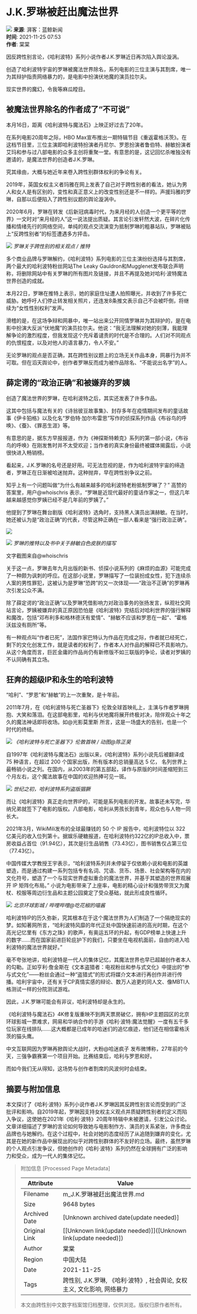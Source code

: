 # J.K.罗琳被赶出魔法世界

![](https://file.thepaper.cn/wap/v6/img/logo_wap_v3.png) 
**来源**: 湃客：蓝鲸新闻  
**时间**: 2021-11-25 07:53  
**作者**: 棠棠  

因反跨性别言论，《哈利波特》系列小说作者J.K.罗琳近日再次陷入舆论漩涡。

创造了哈利波特宇宙的罗琳被魔法世界除名，系列电影的三位主演与其割席，唯一为其辩护指责网络暴力的，是电影中扮演伏地魔的演员拉尔夫。

现实世界的魔幻，令我等麻瓜瞠目。

## 被魔法世界除名的作者成了“不可说”

本月16日，距离《哈利波特与魔法石》上映正好过去了20年。

在系列电影20周年之际，HBO Max宣布推出一期特辑节目《重返霍格沃茨》。在这档节目里，三位主演即哈利波特扮演者丹尼尔、罗恩扮演者鲁伯特、赫敏扮演者艾玛和参与过八部电影的众多主创将重聚一堂。有意思的是，这记回忆杀唯独没有邀请的，是魔法世界的创造者J.K.罗琳。

究其缘由，大概与她近年来卷入跨性别群体权利的争论有关。

2019年，英国女权主义者玛雅在网上发表了自己对于跨性别者的看法，她认为男人和女人是有区别的，变性和真正意义上的改变性别还是不一样的。声援玛雅的罗琳，自那以后便陷入了跨性别议题的舆论漩涡中。

2020年6月，罗琳在转发《后新冠病毒时代，为来月经的人创造一个更平等的世界》一文时对“来月经的人”这一说法提出质疑。其言论引发轩然大波，在碎片化传播和情绪先行的网络空间，单纯的观点交流演变为抵制罗琳的粗暴站队，罗琳被贴上“反跨性别者”的标签遭遇多方抨击。

![](https://imagepphcloud.thepaper.cn/pph/image/165/699/775.jpg)
*罗琳关于跨性别的相关观点 / 推特*

多个商业品牌与罗琳解约，《哈利波特》系列电影的三位主演纷纷选择与其割席，两个最大的哈利波特粉丝网站The Leaky Gauldron和Mugglenet发布联合声明称，将删除网站中有关罗琳的所有图片及链接，并且不再提及她对哈利·波特魔法世界创造的成就。

本月22日，罗琳在推特上表示，她的家庭住址遭人拍照曝光，并收到了许多死亡威胁。她呼吁人们停止转发相关照片，还连发8条推文表示自己不会被吓倒，将继续为“女性性别权利”发声。

滑稽的是，在这场争辩和网暴中，唯一站出来公开同情罗琳并为其辩护的，是在电影中扮演大反派“伏地魔”的演员拉尔夫。他说：“我无法理解对她的刻薄，我能理解争论的激烈程度，但我发现这个充斥着谴责的时代是不合理的。人们对不同观点的仇恨程度，以及对他人的语言暴力，令人不安。”

无论罗琳的观点是否正确，其在跨性别议题上的立场无关作品本身，网暴行为并不可取。但在滔天舆论中，创作者罗琳反而成为被作品除名、“不能说出名字”的人。

## 薛定谔的“政治正确”和被嫌弃的罗姨

创造了魔法世界的罗琳，在哈利波特之后，其实还发表了许多作品。

这其中包括与魔法有关的《诗翁彼豆故事集》、封存多年在疫情期间发布的童话故事《伊卡狛格》以及化名“罗伯特·加尔布雷思”写作的侦探系列作品《布谷鸟的呼唤》、《蚕》、《罪恶生涯》等。

有意思的是，据东方早报报道，作为《神探斯特赖克》系列的第一部小说，《布谷鸟的呼唤》在刚发售时并不太受欢迎；当作者的真实身份最终被媒体揭露后，小说很快进入畅销榜。

看起来，J.K.罗琳的名号还是好用。可无法忽视的是，作为哈利波特宇宙的缔造者，罗琳正在日渐被哈迷抛弃。这种抛弃，早在跨性别争议之前。

知乎上有一个问题叫做“为什么有越来越多的哈利波特老粉抵制罗琳了？” 高赞的答案里，用户@whoischris 表示，“罗琳是近现代最好的童话作家之一，但这几年越来越感觉你罗姨已经不是几年前的罗姨了。”

他提到了罗琳在舞台剧版《哈利波特》选角时，支持黑人演员出演赫敏。在当时，她还被认为是“政治正确”的代表，尽管这种正确在一部人看来是“强行政治正确”。

![](https://imagepphcloud.thepaper.cn/pph/image/165/699/778.jpg)

![](https://imagepphcloud.thepaper.cn/pph/image/165/699/780.jpg)
*罗琳的推特以及书中关于赫敏白色皮肤的描写*

文字截图来自@whoischris

关于这一点，罗琳去年九月出版的新书、侦探小说系列的《麻烦的血源》可能完成了一种颇为讽刺的呼应。在这部小说里，罗琳描写了一位装扮成女性，犯下连续杀人案的男性罪犯，这被认为是罗琳“恐跨”的又一次体现——“政治不正确”的罗琳再次引发公众不满。

除了薛定谔的“政治正确”以及罗琳凭借影响力对政治事务的张扬发言，纵观社交网站言论，罗姨被嫌弃的真正原因恐怕是《哈利波特》完结后对哈利世界的强行解释和魔改，包括“邓布利多和格林德沃有爱情”、“赫敏不应该和罗恩在一起”、“霍格沃兹没有厕所”等。

有一种观点叫“作者已死”，法国作家巴特认为作品在完成之际，作者就已经死亡，剩下的文化创发工作，就是读者的权利了，作者本人对作品的解释已不具影响力。从这个角度而言，巨匠金庸的作品尚仍有新修版不如三联版的争论，读者对罗姨的不认同确有其立场。

## 狂奔的超级IP和永生的哈利波特

“哈利”、“罗恩”和“赫敏”的上一次重聚，是十年前。

2011年7月，在《哈利波特与死亡圣器下》伦敦全球首映礼上，主演与作者罗琳拥抱、大笑和落泪。在这部电影里，哈利与伏地魔将展开终极对决，陪伴观众十年之久的魔法神话即将收场。如@光影莫里斯 所言，这是一场盛大的告别，也是一个时代的终结。

![](https://imagepphcloud.thepaper.cn/pph/image/165/699/781.gif)
*《哈利波特与死亡圣器下》伦敦首映 / 动图@陈正昊*

自1997年《哈利波特与魔法石》出版以来，《哈利波特》系列小说先后被翻译成 75 种语言，在超过 200 个国家出版，所有版本的总销量高达 5 亿， 名列世界上最畅销小说之列。在国内，从2003年的第五部起，译作与原版的时间差缩短到三个月左右，这个魔法故事在中国的欢迎热捧可见一斑。

![](https://imagepphcloud.thepaper.cn/pph/image/165/699/798.jpg)
*世纪之初，哈利波特系列盗版猖獗*

而让《哈利波特》真正走向世界IP的，可能是系列电影的开发。故事还未写完，华纳兄弟就签下了电影的版权。八部电影，哈利从男孩长到青年，观众也与人物一同长大。

2021年3月，WikiMili发布的全球最赚钱的 50 个 IP 报告中，哈利波特位以 322 亿美元的收入位列第十。据娱乐硬糖报道，在哈利波特约322亿的IP总收入中，票房收益占首位（91.94亿），其次是衍生品销售（73.43亿），图书销售仅占第三位（77.43亿）。

中国传媒大学教授王宇表示，“哈利波特系列并未停留于仅依赖小说和电影的英雄塑造，而是通过构建一系列包括专有名词、咒语、货币、场景、社会架构等在内的文化符号，塑造了一个与现实世界虚拟重合的魔法世界，并基于其塑造的世界观展开 IP 矩阵化布局。” 小说为电影带来了上座率，电影的精心设计和强势带货又为魔杖、校服等周边衍生品和主题公园奠定了受众基础，就此形成良性循环。

![](https://imagepphcloud.thepaper.cn/pph/image/165/699/802.gif)
*北京环球影城 / 哔哩哔哩@吃花椒的喵酱*

哈利波特IP的历久弥新，究其根本在于这个魔法世界为人们制造了一个隔绝现实的梦。如知著网所言，“哈利波特风靡的年代正处中国快速前进的高光时期，在这个高光记忆里有《东方之珠》的歌声，有奥运五环的升起，有GDP榜单上快速上升的数字……而在国家前进巨轮庇护下的我们，只要坐在电视机面前，自由的进入哈利波特的魔法世界就好。”

毫不夸张地讲，哈利波特是一代人的集体记忆，其魔法世界也早已超越创作者本人的勾勒。正如亨利·詹金斯在《文本盗猎者：电视粉丝和参与式文化》中提出的“参与式文化”——粉丝会通过一种“盗猎式”的形式将媒介文本进行再创作并进行传播。哈利宇宙中，还有关于CP真情实感的辩论、数万人追更的同人文、像MBTI人格测试一样的分院测试游戏。

因此，J.K.罗琳可能会有非议，哈利波特却是永生的。

《哈利波特与魔法石》4K修复版重映不到两天票房破亿，拥有HP主题园区的北京环球影城一票难求，网易和华纳合作的手游《哈利·波特:魔法觉醒》一度有五千多位玩家在线排队……这大概都是已成年的哈迷们的追忆痕迹，他们还在相信霍格沃茨的猫头鹰。

中文互联网因为罗琳再掀舆论大战时，大粉@哈迷疯子 发布微博称，27年前的今天，三强争霸赛第一个项目开始。比赛结束后，哈利与罗恩和好。

而如今我们无从得知，这场势与创作者割席的风波何时会结束。

## 摘要与附加信息

<!-- tcd_abstract -->
本文探讨了《哈利·波特》系列小说作者J.K.罗琳因其反跨性别言论而受到的广泛批评和影响。自2019年起，罗琳因支持女权主义观点并质疑跨性别者的定义而陷入争议，这使她在2021年《哈利·波特》20周年特辑中未被邀请，引发公众讨论。文章详细描述了罗琳的言论如何导致她与电影制作方、演员的关系紧张，许多商业品牌也与她解约。在这个过程中，社会对她的态度经历了从追随到嫌弃的变化，尤其是在她的新作品中展现出的似乎对跨性别群体的不友好的立场。最终，虽然罗琳的个人观点引发争议，但她创作的《哈利·波特》系列仍然在全球拥有广泛的影响力和受众，成为一代人的集体记忆。
<!-- tcd_abstract_end -->

> 附加信息 [Processed Page Metadata]
>
> | Attribute       | Value                                  |
> |-----------------|----------------------------------------|
> | Filename        | m_J.K.罗琳被赶出魔法世界.md                             |
> | Size            | 9648 bytes                           |
> | Archived Date   | [Unknown archived date(update needed)]                             |
> | Original Link   | [[Unknown link(update needed)]]([Unknown link(update needed)])                       |
> | Author          | 棠棠                               |
> | Region          | 中国大陆                               |
> | Date            | 2021-11-25                                 |
> | Tags            | 跨性别, J.K.罗琳, 《哈利·波特》, 社会舆论, 女权主义, 文化影响, 网络暴力                                 |
>
> 本文由跨性别中文数字档案馆归档整理，仅供浏览。版权归原作者所有。
>